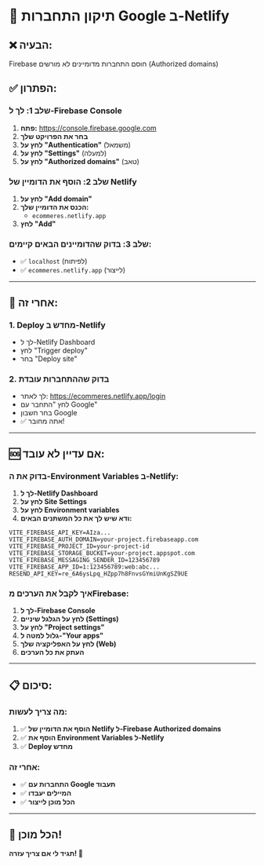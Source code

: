 # 🔧 תיקון התחברות Google ב-Netlify

## ❌ **הבעיה:**
Firebase חוסם התחברות מדומיינים לא מורשים (Authorized domains)

## ✅ **הפתרון:**

### **שלב 1: לך ל-Firebase Console**
1. **פתח:** https://console.firebase.google.com
2. **בחר את הפרויקט שלך**
3. **לחץ על "Authentication"** (משמאל)
4. **לחץ על "Settings"** (למעלה)
5. **לחץ על "Authorized domains"** (טאב)

### **שלב 2: הוסף את הדומיין של Netlify**
1. **לחץ על "Add domain"**
2. **הכנס את הדומיין שלך:**
   - `ecommeres.netlify.app`
3. **לחץ "Add"**

### **שלב 3: בדוק שהדומיינים הבאים קיימים:**
- ✅ `localhost` (לפיתוח)
- ✅ `ecommeres.netlify.app` (לייצור)

---

## 🎯 **אחרי זה:**

### **1. Deploy מחדש ב-Netlify**
- לך ל-Netlify Dashboard
- לחץ "Trigger deploy"
- בחר "Deploy site"

### **2. בדוק שההתחברות עובדת**
- לך לאתר: https://ecommeres.netlify.app/login
- לחץ "התחבר עם Google"
- בחר חשבון Google
- ✅ אתה מחובר!

---

## 🆘 **אם עדיין לא עובד:**

### **בדוק את ה-Environment Variables ב-Netlify:**

1. **לך ל-Netlify Dashboard**
2. **לחץ על Site Settings**
3. **לחץ על Environment variables**
4. **ודא שיש לך את כל המשתנים הבאים:**

```
VITE_FIREBASE_API_KEY=AIza...
VITE_FIREBASE_AUTH_DOMAIN=your-project.firebaseapp.com
VITE_FIREBASE_PROJECT_ID=your-project-id
VITE_FIREBASE_STORAGE_BUCKET=your-project.appspot.com
VITE_FIREBASE_MESSAGING_SENDER_ID=123456789
VITE_FIREBASE_APP_ID=1:123456789:web:abc...
RESEND_API_KEY=re_6A6ysLpq_HZpp7h8FnvsGYmiUnKgSZ9UE
```

### **איך לקבל את הערכים מFirebase:**

1. **לך ל-Firebase Console**
2. **לחץ על הגלגל שיניים (Settings)**
3. **לחץ על "Project settings"**
4. **גלול למטה ל-"Your apps"**
5. **לחץ על האפליקציה שלך (Web)**
6. **העתק את כל הערכים**

---

## 📋 **סיכום:**

### **מה צריך לעשות:**
1. ✅ **הוסף את הדומיין של Netlify ל-Firebase Authorized domains**
2. ✅ **הוסף את Environment Variables ל-Netlify**
3. ✅ **Deploy מחדש**

### **אחרי זה:**
- ✅ **התחברות עם Google תעבוד**
- ✅ **המיילים יעבדו**
- ✅ **הכל מוכן לייצור**

---

## 🎉 **הכל מוכן!**

**תגיד לי אם צריך עזרה! 🎯**
